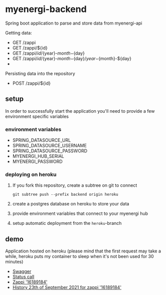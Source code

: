 # myenergi-backend

Spring boot application to parse and store data from myenergi-api

Getting data:
* GET /zappi
* GET /zappi/${id}
* GET /zappi/${id}/${year}-${month}-${day}
* GET /zappi/${id}/${year}-${month}-${day}/${year}-${month}-${day}
* 
Persisting data into the repository
* POST /zappi/${id}

## setup

In order to successfully start the application you'll need to provide a few environment specific variables

### environment variables
* SPRING_DATASOURCE_URL
* SPRING_DATASOURCE_USERNAME
* SPRING_DATASOURCE_PASSWORD
* MYENERGI_HUB_SERIAL
* MYENERGI_PASSWORD

### deploying on heroku

1. If you fork this repository, create a subtree on git to connect
   ```
   git subtree push --prefix backend origin heroku
   ```

2. create a postgres database on heroku to store your data

3. provide environment variables that connect to your myenergi hub

4. setup automatic deployment from the `heroku`-branch

## demo

Application hosted on heroku (please mind that the first request may take a while, heroku puts my container to sleep when it's not been used for 30 minutes)
* [Swagger](https://myenergi-backend.herokuapp.com/swagger-ui.html)
* [Status call](https://myenergi-backend.herokuapp.com/zappi)
* [Zappi '16189184'](https://myenergi-backend.herokuapp.com/zappi/16189184)
* [History 23th of September 2021 for zappi '16189184'](https://myenergi-backend.herokuapp.com/zappi/16189184/2021-09-23)
